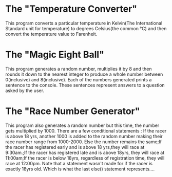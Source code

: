 # The "Temperature Converter" 
This program converts a particular temperature in Kelvin(The International Standard unit for temperature) to degrees Celsius(the common °C) and then convert the temperature value to Farenheit.
# The "Magic Eight Ball" 
This program generates a random number, multiplies it by 8 and then rounds it down to the nearest integer to produce a whole number between 0(inclusive) and 8(inclusive). Each of the numbers generated prints a sentence to the console. These sentences represent answers to a question asked by the user.
# The "Race Number Generator" 
This program also generates a random number but this time, the number gets multiplied by 1000. There are a few conditional statements : If the racer is above 18 yrs, another 1000 is added to the random number making their race number range from 1000-2000. Else the number remains the same;If the racer has registered early and is above 18 yrs,they will race at 9:30am.;If the racer has registered late and is above 18yrs, they will race at 11:00am;If the racer is below 18yrs, regardless of registration time, they will race at 12:00pm. Note that a statement wasn't made for if the racer is exactly 18yrs old. Which is what the last else() statement represents....
